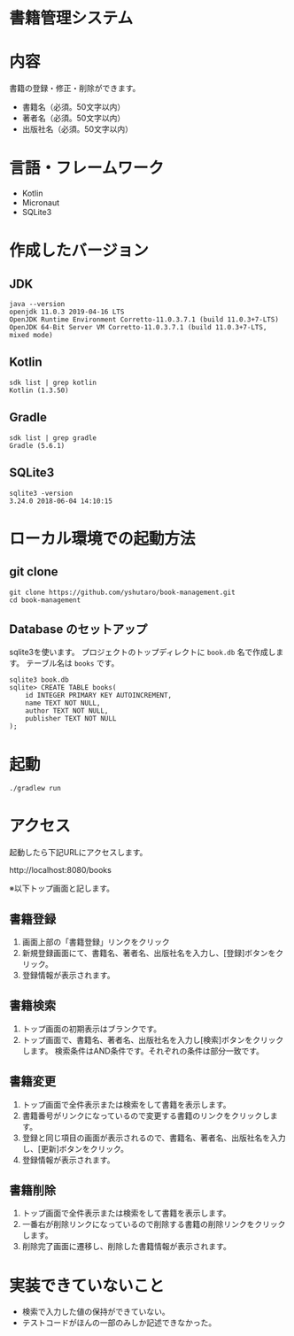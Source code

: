 書籍管理システム
====
# 内容

書籍の登録・修正・削除ができます。

+ 書籍名（必須。50文字以内）
+ 著者名（必須。50文字以内）
+ 出版社名（必須。50文字以内）

# 言語・フレームワーク

+ Kotlin
+ Micronaut
+ SQLite3

# 作成したバージョン

## JDK

```shell script
java --version
openjdk 11.0.3 2019-04-16 LTS
OpenJDK Runtime Environment Corretto-11.0.3.7.1 (build 11.0.3+7-LTS)
OpenJDK 64-Bit Server VM Corretto-11.0.3.7.1 (build 11.0.3+7-LTS, mixed mode)
```

## Kotlin

```shell script
sdk list | grep kotlin
Kotlin (1.3.50) 
```

## Gradle

```shell script
sdk list | grep gradle
Gradle (5.6.1)
```

## SQLite3

```shell script
sqlite3 -version 
3.24.0 2018-06-04 14:10:15 
```

# ローカル環境での起動方法

## git clone

```
git clone https://github.com/yshutaro/book-management.git
cd book-management
```

## Database のセットアップ

sqlite3を使います。
プロジェクトのトップディレクトに `book.db` 名で作成します。
テーブル名は `books` です。
```
sqlite3 book.db
sqlite> CREATE TABLE books(
	id INTEGER PRIMARY KEY AUTOINCREMENT,
	name TEXT NOT NULL,
	author TEXT NOT NULL,
	publisher TEXT NOT NULL
);
```

# 起動

```
./gradlew run     
```

# アクセス

起動したら下記URLにアクセスします。

http://localhost:8080/books

※以下トップ画面と記します。

## 書籍登録

1. 画面上部の「書籍登録」リンクをクリック
2. 新規登録画面にて、書籍名、著者名、出版社名を入力し、[登録]ボタンをクリック。
3. 登録情報が表示されます。

## 書籍検索

1. トップ画面の初期表示はブランクです。
2. トップ画面で、書籍名、著者名、出版社名を入力し[検索]ボタンをクリックします。
検索条件はAND条件です。それぞれの条件は部分一致です。

## 書籍変更

1. トップ画面で全件表示または検索をして書籍を表示します。
2. 書籍番号がリンクになっているので変更する書籍のリンクをクリックします。
3. 登録と同じ項目の画面が表示されるので、書籍名、著者名、出版社名を入力し、[更新]ボタンをクリック。
4. 登録情報が表示されます。

## 書籍削除

1. トップ画面で全件表示または検索をして書籍を表示します。
2. 一番右が削除リンクになっているので削除する書籍の削除リンクをクリックします。
3. 削除完了画面に遷移し、削除した書籍情報が表示されます。

# 実装できていないこと

+ 検索で入力した値の保持ができていない。
+ テストコードがほんの一部のみしか記述できなかった。
